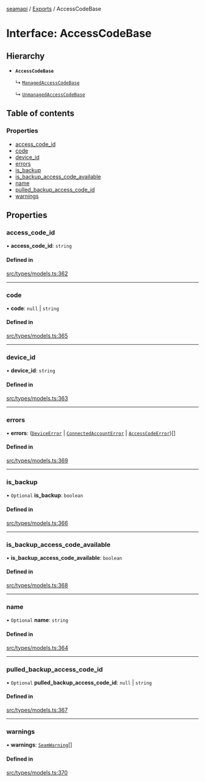 [seamapi](../README.md) / [Exports](../modules.md) / AccessCodeBase

# Interface: AccessCodeBase

## Hierarchy

- **`AccessCodeBase`**

  ↳ [`ManagedAccessCodeBase`](ManagedAccessCodeBase.md)

  ↳ [`UnmanagedAccessCodeBase`](UnmanagedAccessCodeBase.md)

## Table of contents

### Properties

- [access\_code\_id](AccessCodeBase.md#access_code_id)
- [code](AccessCodeBase.md#code)
- [device\_id](AccessCodeBase.md#device_id)
- [errors](AccessCodeBase.md#errors)
- [is\_backup](AccessCodeBase.md#is_backup)
- [is\_backup\_access\_code\_available](AccessCodeBase.md#is_backup_access_code_available)
- [name](AccessCodeBase.md#name)
- [pulled\_backup\_access\_code\_id](AccessCodeBase.md#pulled_backup_access_code_id)
- [warnings](AccessCodeBase.md#warnings)

## Properties

### access\_code\_id

• **access\_code\_id**: `string`

#### Defined in

[src/types/models.ts:362](https://github.com/seamapi/javascript/blob/main/src/types/models.ts#L362)

___

### code

• **code**: ``null`` \| `string`

#### Defined in

[src/types/models.ts:365](https://github.com/seamapi/javascript/blob/main/src/types/models.ts#L365)

___

### device\_id

• **device\_id**: `string`

#### Defined in

[src/types/models.ts:363](https://github.com/seamapi/javascript/blob/main/src/types/models.ts#L363)

___

### errors

• **errors**: ([`DeviceError`](DeviceError.md) \| [`ConnectedAccountError`](ConnectedAccountError.md) \| [`AccessCodeError`](AccessCodeError.md))[]

#### Defined in

[src/types/models.ts:369](https://github.com/seamapi/javascript/blob/main/src/types/models.ts#L369)

___

### is\_backup

• `Optional` **is\_backup**: `boolean`

#### Defined in

[src/types/models.ts:366](https://github.com/seamapi/javascript/blob/main/src/types/models.ts#L366)

___

### is\_backup\_access\_code\_available

• **is\_backup\_access\_code\_available**: `boolean`

#### Defined in

[src/types/models.ts:368](https://github.com/seamapi/javascript/blob/main/src/types/models.ts#L368)

___

### name

• `Optional` **name**: `string`

#### Defined in

[src/types/models.ts:364](https://github.com/seamapi/javascript/blob/main/src/types/models.ts#L364)

___

### pulled\_backup\_access\_code\_id

• `Optional` **pulled\_backup\_access\_code\_id**: ``null`` \| `string`

#### Defined in

[src/types/models.ts:367](https://github.com/seamapi/javascript/blob/main/src/types/models.ts#L367)

___

### warnings

• **warnings**: [`SeamWarning`](SeamWarning.md)[]

#### Defined in

[src/types/models.ts:370](https://github.com/seamapi/javascript/blob/main/src/types/models.ts#L370)
